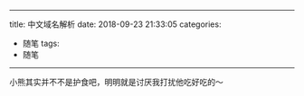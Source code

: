 
--- 
title: 中文域名解析
date: 2018-09-23 21:33:05
categories: 
- 随笔
tags: 
- 随笔 
--- 

小熊其实并不不是护食吧，明明就是讨厌我打扰他吃好吃的～
